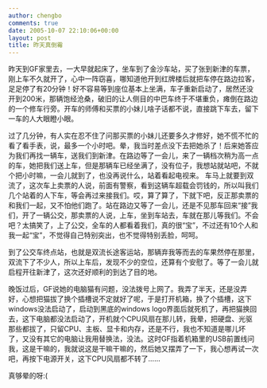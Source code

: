 ```yaml
---
author: chengbo
comments: true
date: 2005-10-07 22:10:06+00:00
layout: post
title: 昨天真倒霉
---
```


昨天到GF家里去，一大早就起床了，坐车到了金沙车站，买了张到新津的车票，刚上车不久就开了，心中一阵窃喜，哪知道他开到红牌楼后就把车停在路边拉客，足足停了有20分钟！好不容易等到座位基本上坐满，车子重新启动了，居然还没开到200米，那辆饱经沧桑，破旧的让人侧目的中巴车终于不堪重负，瘫倒在路边的一个修车行旁。开车的师傅和买票的小妹儿啥子话都不说，直接跳下车去，留下一车的人大眼瞪小眼。

过了几分钟，有人实在忍不住了问那买票的小妹儿还要多久才修好，她不慌不忙的看了看手表，说，最多一个小时吧。晕，我当时差点没下去把她杀了！后来她答应为我们再找一辆车，送我们到新津。在路边等了一会儿，来了一辆档次稍为高一点的车，她把我们送上车，但是那辆车已经坐满了，没有位子，我想站就站吧，不就个把小时嘛，一会儿就到了，也没再说什么，站着看起电视来。 车马上就要到双流了，这次车上卖票的人说，前面有警察，看到这辆车超载会罚钱的，所以叫我们几个站着的人下车，等会再过来接我们。哎，算了算了，下就下吧，反正那卖票的和我们一起，又不怕他们跑了。站在路边又等了一会儿，还是不见那车回来“接”我们，开了一辆公交，那卖票的人说，上车，坐到车站去，车就在那儿等我们。不会吧？太搞笑了，上了公交，全车的人都看着我们，真的很“宝”，不过还有10个人和我一起“宝”，不觉得自己特别突出，也不觉得特别丢脸，呵呵。

到了公交车终点站，也就是双流长途客运站，那辆弃我等而去的车果然停在那里，双流下了不少人，所以上车后，发现不少的空位，还算有个安慰了。等了一会儿就启程开往新津了，这次还好顺利的到达了目的地。

晚饭过后，GF说她的电脑猫有问题，没法拨号上网了。我弄了半天，还是没弄好，心想把猫拔了换个插槽说不定就好了呢，于是打开机箱，换了个插槽，这下windows没法启动了，启动到黑底的windows logo界面后就死机了，再把猫换回去，这下电脑都没法启动了，开机就个CPU风扇在那儿转，我晕，把硬盘、光驱那些都拔了，只留CPU、主板、显卡和内存，还是不行，我也不知道是哪儿坏了，又没有其它的电脑让我用替换法，没法。这时GF指着机箱里的USB前置线问我，这是干嘛的，我就说这是干嘛干嘛的，然后她又摆弄了一下，我心想再试一次吧，再按下电源开关，这下CPU风扇都不转了……

真够晕的呀:(
